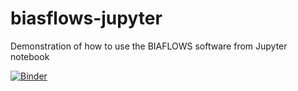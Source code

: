 # biasflows-jupyter
Demonstration of how to use the BIAFLOWS software from Jupyter notebook

[![Binder](https://mybinder.org/badge_logo.svg)](https://mybinder.org/v2/gh/Neubias-WG5/biasflows-jupyter/f7d8c90735e96498906f93027b0bd762f29f6294)
